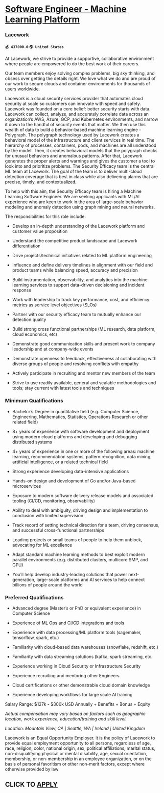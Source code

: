 # [Software Engineer - Machine Learning Platform](https://www.remotewlb.com/apply/software-engineer-machine-learning-platform-82839)  
### Lacework  
#### `💰 437000.0` `🌎 United States`  

At Lacework, we strive to provide a supportive, collaborative environment where people are empowered to do the best work of their careers.

Our team members enjoy solving complex problems, big sky thinking, and obsess over getting the details right. We love what we do and are proud of our work to secure clouds and container environments for thousands of users worldwide.

Lacework is a cloud security services provider that automates cloud security at scale so customers can innovate with speed and safety. Lacework was founded on a core belief: better security starts with data. Lacework can collect, analyze, and accurately correlate data across an organization’s AWS, Azure, GCP, and Kubernetes environments, and narrow it down to the handful of security events that matter. We then use this wealth of data to build a behavior-based machine learning engine - Polygraph. The polygraph technology used by Lacework creates a behavioral model of the infrastructure and client services in real time. The hierarchy of processes, containers, pods, and machines are all understood by the model. Then, it creates behavioral models that the polygraph checks for unusual behaviors and anomalous patterns. After that, Lacework generates the proper alerts and warnings and gives the customer a tool to look into and prioritize problems. The Security Efficacy team is the central ML
team at Lacework. The goal of the team is to deliver multi-cloud detection coverage that is best in class while also delivering alarms that are precise, timely, and contextualized.

To help with this aim, the Security Efficacy team is hiring a Machine Learning Software Engineer. We are seeking applicants with ML/AI experience who are keen to work in the area of large-scale behavior modeling and anomaly detection using graph mining and neural networks.

The responsibilities for this role include:

  * Develop an in-depth understanding of the Lacework platform and customer value proposition

  * Understand the competitive product landscape and Lacework differentiation

  * Drive projects/technical initiatives related to ML platform engineering 

  * Influence and define delivery timelines in alignment with our field and product teams while balancing speed, accuracy and precision

  * Build instrumentation, observability, and analytics into the machine learning services to support data-driven decisioning and incident response

  * Work with leadership to track key performance, cost, and efficiency metrics as service level objectives (SLOs)

  * Partner with our security efficacy team to mutually enhance our detection quality

  * Build strong cross functional partnerships (ML research, data platform, cloud economics, etc)

  * Demonstrate good communication skills and present work to company leadership and at company-wide events

  * Demonstrate openness to feedback, effectiveness at collaborating with diverse groups of people and resolving conflicts with empathy

  * Actively participate in recruiting and mentor new members of the team

  * Strive to use readily available, general and scalable methodologies and tools; stay current with latest tools and techniques

### Minimum Qualifications

  * Bachelor’s Degree in quantitative field (e.g. Computer Science, Engineering, Mathematics, Statistics, Operations Research or other related field)

  * 8+ years of experience with software development and deployment using modern cloud platforms and developing and debugging distributed systems

  * 4+ years of experience in one or more of the following areas: machine learning, recommendation systems, pattern recognition, data mining, artificial intelligence, or a related technical field

  * Strong experience developing data-intensive applications

  * Hands-on design and development of Go and/or Java-based microservices

  * Exposure to modern software delivery release models and associated tooling (CI/CD, monitoring, observability) 

  * Ability to deal with ambiguity, driving design and implementation to conclusion with limited supervision

  * Track record of setting technical direction for a team, driving consensus, and successful cross-functional partnerships

  * Leading projects or small teams of people to help them unblock, advocating for ML excellence

  * Adapt standard machine learning methods to best exploit modern parallel environments (e.g. distributed clusters, multicore SMP, and GPU)

  * You'll help develop industry-leading solutions that power next-generation, large-scale platforms and AI services to help connect billions of people around the world

### Preferred Qualifications

  * Advanced degree (Master’s or PhD or equivalent experience) in Computer Science

  * Experience of ML Ops and CI/CD integrations and tools 

  * Experience with data processing/ML platform tools (sagemaker, tensorflow, spark, etc.)

  * Familiarity with cloud-based data warehouses (snowflake, redshift, etc.)

  * Familiarity with data streaming solutions (kafka, spark streaming, etc.

  * Experience working in Cloud Security or Infrastructure Security

  * Experience recruiting and mentoring other Engineers

  * Cloud certifications or other demonstrable cloud domain knowledge

  * Experience developing workflows for large scale AI training

Salary Range: $137k - $300k USD Annually + Benefits + Bonus + Equity

_Actual compensation may vary based on factors such as geographic location, work experience, education/training and skill level._

 _Location: Mountain View, CA | Seattle, WA | Ireland | United Kingdom_

Lacework is an Equal Opportunity Employer. It is the policy of Lacework to provide equal employment opportunity to all persons, regardless of age, race, religion, color, national origin, sex, political affiliations, marital status, non-disqualifying physical or mental disability, age, sexual orientation, membership, or non-membership in an employee organization, or on the basis of personal favoritism or other non-merit factors, except where otherwise provided by law

  
## CLICK TO [APPLY](https://www.remotewlb.com/apply/software-engineer-machine-learning-platform-82839)

